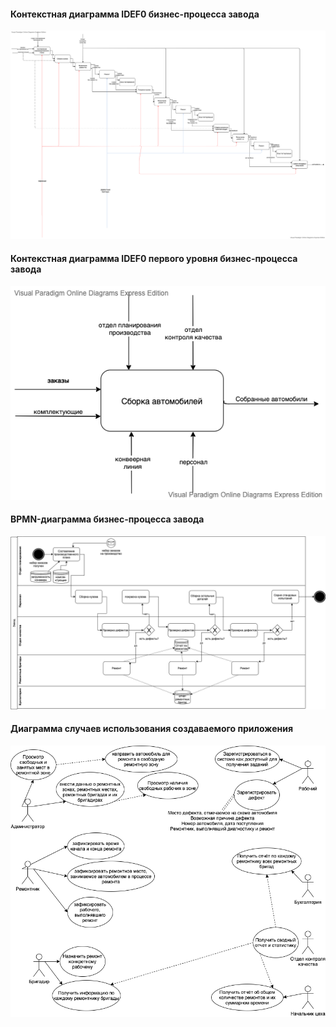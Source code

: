 
#### Контекстная диаграмма IDEF0 бизнес-процесса завода
![0](./IDEF0_full.png)

#### Контекстная диаграмма IDEF0 первого уровня бизнес-процесса завода
![1](./IDEF0.png)

#### BPMN-диаграмма бизнес-процесса завода
![2](./bpmn.png)

#### Диаграмма случаев использования создаваемого приложения
![3](./use-case.png)
